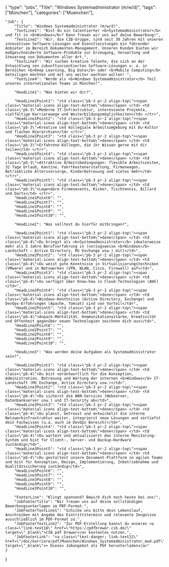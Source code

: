 {
    "type": "jobs",
    "Title": "Windows Systemadministrator (m/w/d)",
    "tags": ["München"],
    "categories": ["Muenchen"],

    "Job": {
        "Title": "Windows Systemadministrator (m/w/d)",
        "TextLine1": "Bist du ein talentierter <b>Systemadministrator</b> und fit in <b>Windows</b>? Dann freuen wir uns auf deine Bewerbung!",
        "TextLine2": "Wir, die CIB-Gruppe, sind seit 30 Jahren mit unseren innovativen Software-Lösungen und Dienstleistungen ein führender Anbieter im Bereich Dokumenten-Management. Unseren Kunden bieten wir maßgeschneiderte Software-Produkte zur Erzeugung, Verwaltung und Steuerung von Dokumenten aller Art.",
        "TextLine3": "Wir suchen kreative Talente, die sich an der Entwicklung von zukunftsorientierten Software-Lösungen u. a. in Bereichen <b>Deep Learning, Big Data</b> oder <b>Mobile Computing</b> beteiligen möchten und mit uns weiter wachsen wollen! ",
        "TextLine4": "Werde als <b>Windows Systemadministrator</b> Teil unseres internationalen Teams in München!",

        "HeadLine1": "Was bieten wir dir?",

        "HeadLine1Point1": "<td class=\"pb-3 pr-2 align-top\"><span class=\"material-icons align-text-bottom\">done</span> </td> <td class=\"pb-3\">Moderne IT-Infrastruktur, interessante Projekte, vielfältige Karrierewege und Weiterbildungsmöglichkeiten</td> </tr>",
        "HeadLine1Point2": "<td class=\"pb-3 pr-2 align-top\"><span class=\"material-icons align-text-bottom\">done</span> </td> <td class=\"pb-3\">Kreative und kollegiale Arbeitsumgebung mit Du-Kultur und flachen Hierarchien</td> </tr>",
        "HeadLine1Point3": "<td class=\"pb-3 pr-2 align-top\"><span class=\"material-icons align-text-bottom\">done</span> </td> <td class=\"pb-3\">Erfahrene Kollegen, die ihr Wissen gerne mit dir teilen</td> </tr>",
        "HeadLine1Point4": "<td class=\"pb-3 pr-2 align-top\"><span class=\"material-icons align-text-bottom\">done</span> </td> <td class=\"pb-3\">Attraktive Arbeitsbedingungen: flexible Arbeitszeiten, 32 Tage Urlaub, Kantine, Fahrtkostenerstattung, Firmenwagen, Betriebliche Altersvorsorge, Kinderbetreuung und vieles mehr</td> </tr>",
        "HeadLine1Point5": "<td class=\"pb-3 pr-2 align-top\"><span class=\"material-icons align-text-bottom\">done</span> </td> <td class=\"pb-3\">Legendäre Firmenevents, Kicker, Tischtennis, Billard und Darts</td> </tr>",
        "HeadLine1Point6": "",
        "HeadLine1Point7": "",
        "HeadLine1Point8": "",
        "HeadLine1Point9": "",
        "HeadLine1Point10": "",

        "HeadLine2": "Was solltest du hierfür mitbringen?",

        "HeadLine2Point1": "<td class=\"pb-3 pr-2 align-top\"><span class=\"material-icons align-text-bottom\">done</span> </td> <td class=\"pb-4\">Du bringst als <b>Systemadministrator</b> idealerweise mehr als 5 Jahre Berufserfahrung in (vorzugsweise <b>Windows</b> Landschaft – Active Directory, MS Exchange usw.) mit)</td>",
        "HeadLine2Point2": "<td class=\"pb-3 pr-2 align-top\"><span class=\"material-icons align-text-bottom\">done</span> </td> <td class=\"pb-4\">Du weist gute Kenntnisse in Virtualisierungstechniken (VMware) und in Netzwerken (VPN, WLAN, Cisco, Firewall) auf</td>",
        "HeadLine2Point3": "<td class=\"pb-3 pr-2 align-top\"><span class=\"material-icons align-text-bottom\">done</span> </td> <td class=\"pb-4\">Du verfügst über Know-how in Cloud-Technologien (AWS)</td>",
        "HeadLine2Point4": "<td class=\"pb-3 pr-2 align-top\"><span class=\"material-icons align-text-bottom\">done</span> </td> <td class=\"pb-4\">Windows-Kenntnisse (Active Directory, Exchange) und DevOps-Erfahrungen (Apache, Tomcat) sind von Vorteil</td>",
        "HeadLine2Point5": "<td class=\"pb-3 pr-2 align-top\"><span class=\"material-icons align-text-bottom\">done</span> </td> <td class=\"pb-4\">Anpack-Mentalität, Kommunikationsstärke, Kreativität und Offenheit gegenüber neuen Technologien zeichnen dich aus</td>",
        "HeadLine2Point6": "",
        "HeadLine2Point7": "",
        "HeadLine2Point8": "",
        "HeadLine2Point9": "",
        "HeadLine2Point10": "",

        "HeadLine3": "Was werden deine Aufgaben als Systemadministrator sein?",

        "HeadLine3Point1": "<td class=\"pb-3 pr-2 align-top\"><span class=\"material-icons align-text-bottom\">done</span> </td> <td class=\"pb-4\">Du bist verantwortlich für die Konzeption, Administration, Betreuung und Wartung der internen <b>Windows</b> IT-Landschaft (MS Exchange, Active Directory usw.)</td>",
        "HeadLine3Point2": "<td class=\"pb-3 pr-2 align-top\"><span class=\"material-icons align-text-bottom\">done</span> </td> <td class=\"pb-4\">Du sicherst die WAN-Services (Webserver, Datenbankserver usw.) und IT-Security ab</td>",
        "HeadLine3Point3": "<td class=\"pb-3 pr-2 align-top\"><span class=\"material-icons align-text-bottom\">done</span> </td> <td class=\"pb-4\">Du planst, betreust und entwickelst die interne Netzwerkinfrastruktur weiter, integrierst neue Lösungen und vertiefst dein Fachwissen (u.a. auch im DevOps Bereich)</td>",
        "HeadLine3Point4": "<td class=\"pb-3 pr-2 align-top\"><span class=\"material-icons align-text-bottom\">done</span> </td> <td class=\"pb-4\">Du wartest und aktualisierst das interne Monitoring-System und bist für Client-, Server- und Backup-Hardware zuständig</td>",
        "HeadLine3Point5": "<td class=\"pb-3 pr-2 align-top\"><span class=\"material-icons align-text-bottom\">done</span> </td> <td class=\"pb-4\">Du gestaltest unsere Document-Plattform in agilen Teams und bist für Konzeption, Design, Implementierung, Inbetriebnahme und Qualitätssicherung zuständig</td>",
        "HeadLine3Point6": "",
        "HeadLine3Point7": "",
        "HeadLine3Point8": "",
        "HeadLine3Point9": "",
        "HeadLine3Point10": "",

        "FooterLine": "Klingt spannend? Bewirb dich noch heute bei uns!",
        "JobFooterTitle": "Wir freuen uns auf deine vollständigen Bewerbungsunterlagen im PDF-Format.",
        "JobFooterTextLine1": "Schicke uns bitte dein Lebenslauf, Anschreiben mit Angabe des Eintrittstermins und relevante Zeugnisse ausschließlich im PDF-Format zu.",
        "JobFooterTextLine2": "Zur PDF-Erstellung kannst du unseren <a class=\"link-text18\" href=\"https://pdfbrewer.cib.de/\" target=\"_blank\">CIB pdf brewer</a> kostenlos nutzen.",
        "JobFooterLink": "<a class=\"text-danger; link-text22\" href=\"/doc/karriere/pdf/Muenchen/Windows_Systemadministrator_mwd.pdf\" target=\"_blank\">> Dieses Jobangebot als PDF herunterladen</a>"
    }

}
